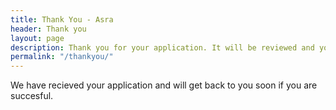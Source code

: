 ```yaml
---
title: Thank You - Asra
header: Thank you
layout: page
description: Thank you for your application. It will be reviewed and you will be contacted if successful.
permalink: "/thankyou/"
---
```


We have recieved your application and will get back to you soon if you are succesful.